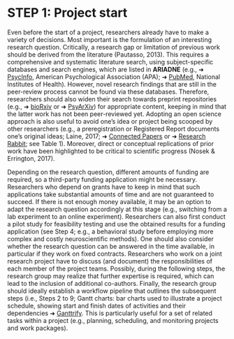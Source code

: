 # STEP 1: Project start

Even before the start of a project, researchers already have to make a variety of decisions. Most important is the formulation of an interesting research question. Critically, a research gap or limitation of previous work should be derived from the literature (Pautasso, 2013). This requires a comprehensive and systematic literature search, using subject-specific databases and search engines, which are listed in **ARIADNE** (e.g., ➜ [PsycInfo](https://www.apa.org/pubs/databases/psycinfo), American Psychological Association (APA); ➜ [PubMed](https://pubmed.ncbi.nlm.nih.gov/), National Institutes of Health). However, novel research findings that are still in the peer-review process cannot be found via these databases. Therefore, researchers should also widen their search towards preprint repositories (e.g., ➜ [bioRxiv](https://www.biorxiv.org/) or ➜ [PsyArXiv](https://psyarxiv.com/)) for appropriate content, keeping in mind that the latter work has not been peer-reviewed yet. Adopting an open science approach is also useful to avoid one’s idea or project being scooped by other researchers (e.g., a preregistration or Registered Report documents one’s original ideas; Laine, 2017; ➜ [Connected Papers](https://www.connectedpapers.com/) or ➜ [Research Rabbit](https://www.researchrabbit.ai/); see Table 1). Moreover, direct or conceptual replications of prior work have been highlighted to be critical to scientific progress (Nosek & Errington, 2017). 

Depending on the research question, different amounts of funding are required, so a third-party funding application might be necessary. Researchers who depend on grants have to keep in mind that such applications take substantial amounts of time and are not guaranteed to succeed. If there is not enough money available, it may be an option to adapt the research question accordingly at this stage (e.g., switching from a lab experiment to an online experiment). Researchers can also first conduct a pilot study for feasibility testing and use the obtained results for a funding application (see Step 4; e.g., a behavioral study before employing more complex and costly neuroscientific methods). One should also consider whether the research question can be answered in the time available, in particular if they work on fixed contracts. Researchers who work on a joint research project have to discuss (and document) the responsibilities of each member of the project teams. Possibly, during the following steps, the research group may realize that further expertise is required, which can lead to the inclusion of additional co-authors. Finally, the research group should ideally establish a workflow pipeline that outlines the subsequent steps (i.e., Steps 2 to 9; Gantt charts: bar charts used to illustrate a project schedule, showing start and finish dates of activities and their dependencies ➜ [Ganttrify](https://github.com/giocomai/ganttrify). This is particularly useful for a set of related tasks within a project (e.g., planning, scheduling, and monitoring projects and work packages).
